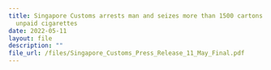 ```yaml
---
title: Singapore Customs arrests man and seizes more than 1500 cartons of duty
  unpaid cigarettes
date: 2022-05-11
layout: file
description: ""
file_url: /files/Singapore_Customs_Press_Release_11_May_Final.pdf
---
```

